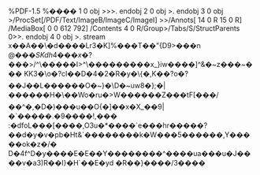 %PDF-1.5 %���� 1 0 obj >>>. endobj 2 0 obj >. endobj 3 0 obj >/ProcSet\[/PDF/Text/ImageB/ImageC/ImageI\] >>/Annots\[ 14 0 R 15 0 R\] /MediaBox\[ 0 0 612 792\] /Contents 4 0 R/Group>/Tabs/S/StructParents 0>>. endobj 4 0 obj >. stream x��A��\\�d����Lr3�K\]%���T��"{D9>���n $@���SKdh4���x�?���>$/^\\�����I>^\\���������x\_}iw����\]^&�~z���~��� KK3�\\o�?cI��D�4�2�R�y�\\{�,K��?o�?��J��L������O�~}�\\D�~uw8�};�|������H�\\��Wo�ru�>W������Z���tF\[���/��^�,�D�)���u��O{�\]��x�X\_��9|�\`�����.�9����!,��� :�dfoL���\[����,O3u�\*����\`e���hr�����?��d�y�v�pb�Ht&\`��������k�W���5������,Y�����ok�z�/� D�4f^D�y����E�E��Y��������^����ua���u�J����v�a3)R��I}�H\`��E�yd �R��}����/3����